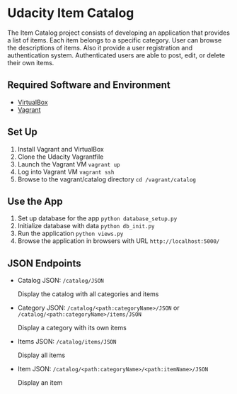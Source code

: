 # Udacity Item Catalog
The Item Catalog project consists of developing an application that provides a list of items. Each item belongs to a specific category. User can browse the descriptions of items. Also it provide a user registration and authentication system. Authenticated users are able to post, edit, or delete their own items.

## Required Software and Environment
- [VirtualBox](https://www.virtualbox.org/)
- [Vagrant](https://www.vagrantup.com/)

## Set Up
1. Install Vagrant and VirtualBox
2. Clone the Udacity Vagrantfile
3. Launch the Vagrant VM `vagrant up`
4. Log into Vagrant VM `vagrant ssh`
4. Browse to the vagrant/catalog directory `cd /vagrant/catalog`

## Use the App
1. Set up database for the app `python database_setup.py`
2. Initialize database with data `python db_init.py`
3. Run the application `python views.py`
4. Browse the application in browsers with URL
`http://localhost:5000/`

## JSON Endpoints
- Catalog JSON: `/catalog/JSON`
    
    Display the catalog with all categories and items
- Category JSON: `/catalog/<path:categoryName>/JSON` or `/catalog/<path:categoryName>/items/JSON`

    Display a category with its own items
- Items JSON: `/catalog/items/JSON`
    
    Display all items
- Item JSON: `/catalog/<path:categoryName>/<path:itemName>/JSON`
    
    Display an item
